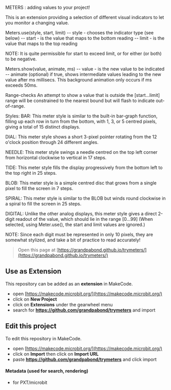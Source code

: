 METERS  :  adding values to your project!

This is an extension providing a selection of different visual indicators to let you monitor a changing value.

Meters.use(style, start, limit)
  -- style -  chooses the indicator type (see below)
  -- start - is the value that maps to the bottom reading
  --  limit - is the value that maps to the top reading

NOTE: It is quite permissible for start to exceed limit, or for either (or both) to be negative. 

Meters.show(value, animate, ms)
  -- value - is the new value to be indicated 
  --  animate (optional) if true, shows intermediate values leading to the new value after ms millisecs. This background animation only occurs if ms exceeds 50ms.

Range-checks
An attempt to show a value that is outside the [start...limit] range will be constrained to the nearest bound but will flash to indicate out-of-range.

Styles:
BAR:
This meter style is similar to the built-in bar-graph function, filling up each row in turn from the bottom, with 1, 3, or 5 centred pixels, giving a total of 15 distinct displays.

DIAL:
This meter style shows a short 3-pixel pointer rotating from the 12 o'clock position through 24 different angles.
  
NEEDLE:
This meter style swings a needle centred on the top left corner from horizontal clockwise to vertical in 17 steps.

TIDE:
This meter style fills the display progressively from the bottom left to the top right in 25 steps.

BLOB:
This meter style is a simple centred disc that grows from a single pixel to fill the screen in 7 steps. 

SPIRAL:
This meter style is similar to the BLOB but winds round clockwise in a spiral to fill the screen in 25 steps.


DIGITAL:
Unlike the other analog displays, this meter style gives a direct 2-digit readout of the value, which should lie in the range  [0...99]
(When selected, using Meter.use(), the start and limit values are ignored.) 

NOTE:  Since each digit must be represented in only 10 pixels, they are somewhat stylized,  and take a bit of practice to read accurately!

> Open this page at [https://grandpabond.github.io/trymeters/](https://grandpabond.github.io/trymeters/)

## Use as Extension

This repository can be added as an **extension** in MakeCode.

* open [https://makecode.microbit.org/](https://makecode.microbit.org/)
* click on **New Project**
* click on **Extensions** under the gearwheel menu
* search for **https://github.com/grandpabond/trymeters** and import

## Edit this project

To edit this repository in MakeCode.

* open [https://makecode.microbit.org/](https://makecode.microbit.org/)
* click on **Import** then click on **Import URL**
* paste **https://github.com/grandpabond/trymeters** and click import

#### Metadata (used for search, rendering)

* for PXT/microbit
<script src="https://makecode.com/gh-pages-embed.js"></script><script>makeCodeRender("{{ site.makecode.home_url }}", "{{ site.github.owner_name }}/{{ site.github.repository_name }}");</script>
